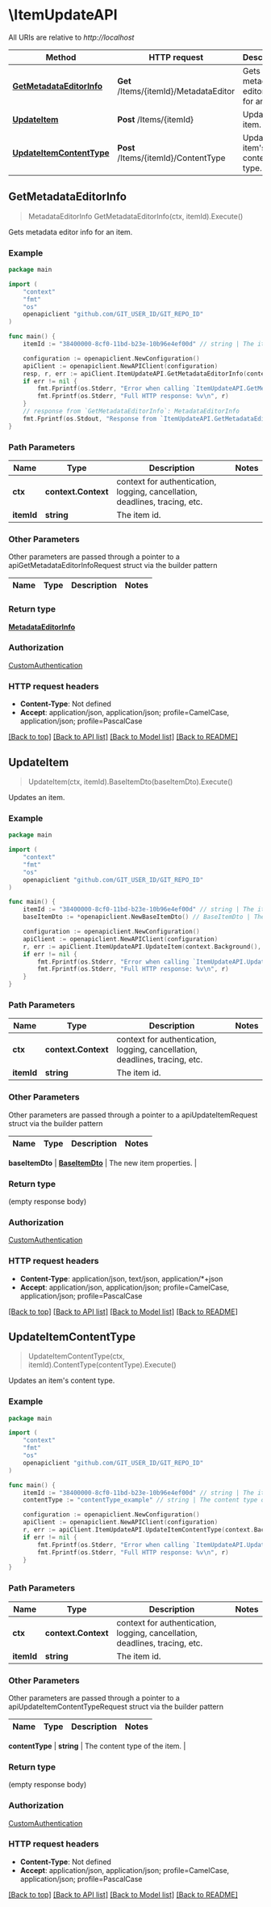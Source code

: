 # \ItemUpdateAPI

All URIs are relative to *http://localhost*

Method | HTTP request | Description
------------- | ------------- | -------------
[**GetMetadataEditorInfo**](ItemUpdateAPI.md#GetMetadataEditorInfo) | **Get** /Items/{itemId}/MetadataEditor | Gets metadata editor info for an item.
[**UpdateItem**](ItemUpdateAPI.md#UpdateItem) | **Post** /Items/{itemId} | Updates an item.
[**UpdateItemContentType**](ItemUpdateAPI.md#UpdateItemContentType) | **Post** /Items/{itemId}/ContentType | Updates an item&#39;s content type.



## GetMetadataEditorInfo

> MetadataEditorInfo GetMetadataEditorInfo(ctx, itemId).Execute()

Gets metadata editor info for an item.

### Example

```go
package main

import (
	"context"
	"fmt"
	"os"
	openapiclient "github.com/GIT_USER_ID/GIT_REPO_ID"
)

func main() {
	itemId := "38400000-8cf0-11bd-b23e-10b96e4ef00d" // string | The item id.

	configuration := openapiclient.NewConfiguration()
	apiClient := openapiclient.NewAPIClient(configuration)
	resp, r, err := apiClient.ItemUpdateAPI.GetMetadataEditorInfo(context.Background(), itemId).Execute()
	if err != nil {
		fmt.Fprintf(os.Stderr, "Error when calling `ItemUpdateAPI.GetMetadataEditorInfo``: %v\n", err)
		fmt.Fprintf(os.Stderr, "Full HTTP response: %v\n", r)
	}
	// response from `GetMetadataEditorInfo`: MetadataEditorInfo
	fmt.Fprintf(os.Stdout, "Response from `ItemUpdateAPI.GetMetadataEditorInfo`: %v\n", resp)
}
```

### Path Parameters


Name | Type | Description  | Notes
------------- | ------------- | ------------- | -------------
**ctx** | **context.Context** | context for authentication, logging, cancellation, deadlines, tracing, etc.
**itemId** | **string** | The item id. | 

### Other Parameters

Other parameters are passed through a pointer to a apiGetMetadataEditorInfoRequest struct via the builder pattern


Name | Type | Description  | Notes
------------- | ------------- | ------------- | -------------


### Return type

[**MetadataEditorInfo**](MetadataEditorInfo.md)

### Authorization

[CustomAuthentication](../README.md#CustomAuthentication)

### HTTP request headers

- **Content-Type**: Not defined
- **Accept**: application/json, application/json; profile=CamelCase, application/json; profile=PascalCase

[[Back to top]](#) [[Back to API list]](../README.md#documentation-for-api-endpoints)
[[Back to Model list]](../README.md#documentation-for-models)
[[Back to README]](../README.md)


## UpdateItem

> UpdateItem(ctx, itemId).BaseItemDto(baseItemDto).Execute()

Updates an item.

### Example

```go
package main

import (
	"context"
	"fmt"
	"os"
	openapiclient "github.com/GIT_USER_ID/GIT_REPO_ID"
)

func main() {
	itemId := "38400000-8cf0-11bd-b23e-10b96e4ef00d" // string | The item id.
	baseItemDto := *openapiclient.NewBaseItemDto() // BaseItemDto | The new item properties.

	configuration := openapiclient.NewConfiguration()
	apiClient := openapiclient.NewAPIClient(configuration)
	r, err := apiClient.ItemUpdateAPI.UpdateItem(context.Background(), itemId).BaseItemDto(baseItemDto).Execute()
	if err != nil {
		fmt.Fprintf(os.Stderr, "Error when calling `ItemUpdateAPI.UpdateItem``: %v\n", err)
		fmt.Fprintf(os.Stderr, "Full HTTP response: %v\n", r)
	}
}
```

### Path Parameters


Name | Type | Description  | Notes
------------- | ------------- | ------------- | -------------
**ctx** | **context.Context** | context for authentication, logging, cancellation, deadlines, tracing, etc.
**itemId** | **string** | The item id. | 

### Other Parameters

Other parameters are passed through a pointer to a apiUpdateItemRequest struct via the builder pattern


Name | Type | Description  | Notes
------------- | ------------- | ------------- | -------------

 **baseItemDto** | [**BaseItemDto**](BaseItemDto.md) | The new item properties. | 

### Return type

 (empty response body)

### Authorization

[CustomAuthentication](../README.md#CustomAuthentication)

### HTTP request headers

- **Content-Type**: application/json, text/json, application/*+json
- **Accept**: application/json, application/json; profile=CamelCase, application/json; profile=PascalCase

[[Back to top]](#) [[Back to API list]](../README.md#documentation-for-api-endpoints)
[[Back to Model list]](../README.md#documentation-for-models)
[[Back to README]](../README.md)


## UpdateItemContentType

> UpdateItemContentType(ctx, itemId).ContentType(contentType).Execute()

Updates an item's content type.

### Example

```go
package main

import (
	"context"
	"fmt"
	"os"
	openapiclient "github.com/GIT_USER_ID/GIT_REPO_ID"
)

func main() {
	itemId := "38400000-8cf0-11bd-b23e-10b96e4ef00d" // string | The item id.
	contentType := "contentType_example" // string | The content type of the item. (optional)

	configuration := openapiclient.NewConfiguration()
	apiClient := openapiclient.NewAPIClient(configuration)
	r, err := apiClient.ItemUpdateAPI.UpdateItemContentType(context.Background(), itemId).ContentType(contentType).Execute()
	if err != nil {
		fmt.Fprintf(os.Stderr, "Error when calling `ItemUpdateAPI.UpdateItemContentType``: %v\n", err)
		fmt.Fprintf(os.Stderr, "Full HTTP response: %v\n", r)
	}
}
```

### Path Parameters


Name | Type | Description  | Notes
------------- | ------------- | ------------- | -------------
**ctx** | **context.Context** | context for authentication, logging, cancellation, deadlines, tracing, etc.
**itemId** | **string** | The item id. | 

### Other Parameters

Other parameters are passed through a pointer to a apiUpdateItemContentTypeRequest struct via the builder pattern


Name | Type | Description  | Notes
------------- | ------------- | ------------- | -------------

 **contentType** | **string** | The content type of the item. | 

### Return type

 (empty response body)

### Authorization

[CustomAuthentication](../README.md#CustomAuthentication)

### HTTP request headers

- **Content-Type**: Not defined
- **Accept**: application/json, application/json; profile=CamelCase, application/json; profile=PascalCase

[[Back to top]](#) [[Back to API list]](../README.md#documentation-for-api-endpoints)
[[Back to Model list]](../README.md#documentation-for-models)
[[Back to README]](../README.md)

